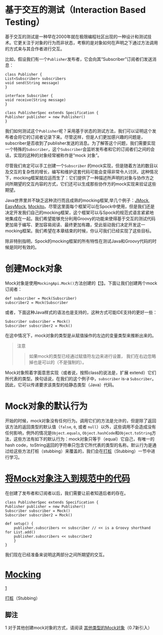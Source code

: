# 基于交互的测试（Interaction Based Testing） #
基于交互的测试是一种早在2000年就在极限编程社区出现的一种设计和测试技术。它更关注于对象的行为而非状态，考察的是对象如何在声明之下通过方法调用的方式来与其合作者进行交互。

比如，假设我们有一个`Publisher`发布者，它会向其“Subscriber”订阅者们发送消息：

    class Publisher {
    List<Subscriber> subscribers
    void send(String message)
    }
    
    interface Subscriber {
    void receive(String message)
    }
    
    class PublisherSpec extends Specification {
    Publisher publisher = new Publisher()
    }

我们如何测试这个`Publisher`呢？采用基于状态的测试方法，我们可以证明这个发布者会将它的订阅者记录下来。尽管这样，但是人们更加感兴趣的问题是，subscriber是否收到了publisher发送的消息。为了解答这个问题，我们需要实现一个特殊的`Subscriber`，这个`Subscriber`会监听发布者和它的订阅者们之间的会话，实现的这种的对象经常被称作是“mock 对象”。

尽管我们肯定可以手工创建一个`Subscriber` 的mock实现，但是随着方法的数目以及交互的复杂性的增长，编写和维护这套代码可能会变得非常令人讨厌。这种情况下，mocking框架就应运而生了：它们提供了一种描述所声明的对象与协作方之间所期望的交互内容的方式，它们还可以生成那些协作方的mock实现来验证这些期望。

Java世界里并不缺乏这种流行而且成熟的mocking框架,举几个例子：[JMock](http://www.jmock.org),
[EasyMock](http://www.easymock.org), [Mockito](http://code.google.com/p/mockito)。尽管这里面每个框架可以在Spock中使用，但是我们还是决定开发我们自己的mocking框架，这个框架可以与Spock的规范式语言紧紧地地集成在一起。我们希望能够充分利用Groovy的功能来使得基于交互的测试代码更加易于编写、更加容易阅读、最终更加有趣，受此驱动我们决定开发这一mocking框架。我们希望在本章结束的时候，你认可我们已经实现了这些目标。

除非特别指明，Spock的mocking框架的所有特性在测试Java和Groovy代码的时候是同时有效的。
# 创建Mock对象 #

Mock对象是使用`MockingApi.Mock()`方法创建的【[1](#creating)】。下面让我们创建两个mock订阅者：

    def subscriber = Mock(Subscriber)
	subscriber2 = Mock(Subscriber
或者，下面这种Java样式的语法也是支持的，这种方式可能IDE支持的更好一些：

	Subscriber subscriber = Mock()
	Subscriber subscriber2 = Mock()

在这中情况下，mock对象的类型是从赋值操作的左边的变量类型来推断出来的。

 
> 注意
>>如果mock的类型已经通过赋值符左边来进行设置， 我们在右边忽略掉也是可以的（不是强制的）。


Mock对象照着字面意思实现（或者说，按照class的说法是，扩展 extend）它们所代表的类型。换句话说，在我们的这个例子中，`subscriber` is-a  `Subscriber`。因此，它可以传递要求该类型的给静态类型（Java）代码。

# Mock对象的默认行为 #
开始的时候，mock对象没有任何行为。调用它们的方法是允许的，但是除了返回该方法的返回类型的默认值（`false`, `0`, 或者 `null`）以外，这些调用不会造成没有任何影响，例外的情况是`Object.equals`, `Object.hashCode`和`Object.toString`方法，这些方法有如下的默认行为：mock对象只等于（equal）它自己，有唯一的hash code，toString返回的字符串只包含它所代表的类型的名称。默认行为是通过给这些方法打桩（stubbing）来覆盖的，我们会在[打桩](#stubbing)（Stubbing）一节中进行学习。

# [将Mock对象注入到规范中的代码](#injecting-mock-objects-into-code-under-specification)

在创建了发布者和订阅者以后，我们需要让前者知道后者的存在。

	class PublisherSpec extends Specification {
    Publisher publisher = new Publisher()
    Subscriber subscriber = Mock()
    Subscriber subscriber2 = Mock()

    def setup() {
        publisher.subscribers << subscriber // << is a Groovy shorthand for List.add()
        publisher.subscribers << subscriber2
    	}
	}

我们现在已经准备来说明这两部分之间所期望的交互。

# [Mocking](#Mocking)

[1](#otherkindsofmockobjects)


[打桩](#stubbing)（Stubbing）

## 脚注 ##
<a name="creating">1</a> 对于其他创建mock对象的方式，请阅读 [其他类型的Mock对象](#otherkindsofmockobjects)（0.7新引入）